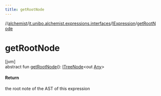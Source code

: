 ```yaml
---
title: getRootNode
---
```

//[alchemist](../../../index.html)/[it.unibo.alchemist.expressions.interfaces](../index.html)/[IExpression](index.html)/[getRootNode](get-root-node.html)



# getRootNode



[jvm]\
abstract fun [getRootNode](get-root-node.html)(): [ITreeNode](../-i-tree-node/index.html)<out [Any](https://kotlinlang.org/api/latest/jvm/stdlib/kotlin/-any/index.html)>



#### Return



the root note of the AST of this expression




